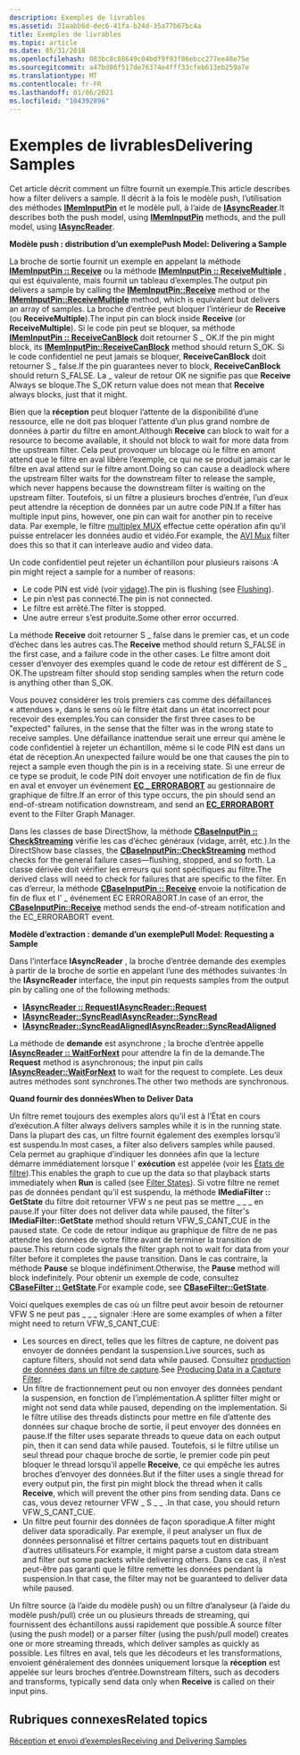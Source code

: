 ```yaml
---
description: Exemples de livrables
ms.assetid: 31aabb6d-dec6-41fa-b24d-35a77b67bc4a
title: Exemples de livrables
ms.topic: article
ms.date: 05/31/2018
ms.openlocfilehash: 083bc8c88649c04bdf9f93f86ebcc277ee48e75e
ms.sourcegitcommit: a47bd86f517de76374e4fff33cfeb613eb259a7e
ms.translationtype: MT
ms.contentlocale: fr-FR
ms.lasthandoff: 01/06/2021
ms.locfileid: "104392896"
---
```

# <a name="delivering-samples"></a><span data-ttu-id="e9c43-103">Exemples de livrables</span><span class="sxs-lookup"><span data-stu-id="e9c43-103">Delivering Samples</span></span>

<span data-ttu-id="e9c43-104">Cet article décrit comment un filtre fournit un exemple.</span><span class="sxs-lookup"><span data-stu-id="e9c43-104">This article describes how a filter delivers a sample.</span></span> <span data-ttu-id="e9c43-105">Il décrit à la fois le modèle push, l’utilisation des méthodes [**IMemInputPin**](/windows/desktop/api/Strmif/nn-strmif-imeminputpin) et le modèle pull, à l’aide de [**IAsyncReader**](/windows/desktop/api/Strmif/nn-strmif-iasyncreader).</span><span class="sxs-lookup"><span data-stu-id="e9c43-105">It describes both the push model, using [**IMemInputPin**](/windows/desktop/api/Strmif/nn-strmif-imeminputpin) methods, and the pull model, using [**IAsyncReader**](/windows/desktop/api/Strmif/nn-strmif-iasyncreader).</span></span>

<span data-ttu-id="e9c43-106">**Modèle push : distribution d’un exemple**</span><span class="sxs-lookup"><span data-stu-id="e9c43-106">**Push Model: Delivering a Sample**</span></span>

<span data-ttu-id="e9c43-107">La broche de sortie fournit un exemple en appelant la méthode [**IMemInputPin :: Receive**](/windows/desktop/api/Strmif/nf-strmif-imeminputpin-receive) ou la méthode [**IMemInputPin :: ReceiveMultiple**](/windows/desktop/api/Strmif/nf-strmif-imeminputpin-receivemultiple) , qui est équivalente, mais fournit un tableau d’exemples.</span><span class="sxs-lookup"><span data-stu-id="e9c43-107">The output pin delivers a sample by calling the [**IMemInputPin::Receive**](/windows/desktop/api/Strmif/nf-strmif-imeminputpin-receive) method or the [**IMemInputPin::ReceiveMultiple**](/windows/desktop/api/Strmif/nf-strmif-imeminputpin-receivemultiple) method, which is equivalent but delivers an array of samples.</span></span> <span data-ttu-id="e9c43-108">La broche d’entrée peut bloquer l’intérieur de **Receive** (ou **ReceiveMultiple**).</span><span class="sxs-lookup"><span data-stu-id="e9c43-108">The input pin can block inside **Receive** (or **ReceiveMultiple**).</span></span> <span data-ttu-id="e9c43-109">Si le code pin peut se bloquer, sa méthode [**IMemInputPin :: ReceiveCanBlock**](/windows/desktop/api/Strmif/nf-strmif-imeminputpin-receivecanblock) doit retourner S \_ OK.</span><span class="sxs-lookup"><span data-stu-id="e9c43-109">If the pin might block, its [**IMemInputPin::ReceiveCanBlock**](/windows/desktop/api/Strmif/nf-strmif-imeminputpin-receivecanblock) method should return S\_OK.</span></span> <span data-ttu-id="e9c43-110">Si le code confidentiel ne peut jamais se bloquer, **ReceiveCanBlock** doit retourner S \_ false.</span><span class="sxs-lookup"><span data-stu-id="e9c43-110">If the pin guarantees never to block, **ReceiveCanBlock** should return S\_FALSE.</span></span> <span data-ttu-id="e9c43-111">La \_ valeur de retour OK ne signifie pas que **Receive** Always se bloque.</span><span class="sxs-lookup"><span data-stu-id="e9c43-111">The S\_OK return value does not mean that **Receive** always blocks, just that it might.</span></span>

<span data-ttu-id="e9c43-112">Bien que la **réception** peut bloquer l’attente de la disponibilité d’une ressource, elle ne doit pas bloquer l’attente d’un plus grand nombre de données à partir du filtre en amont.</span><span class="sxs-lookup"><span data-stu-id="e9c43-112">Although **Receive** can block to wait for a resource to become available, it should not block to wait for more data from the upstream filter.</span></span> <span data-ttu-id="e9c43-113">Cela peut provoquer un blocage où le filtre en amont attend que le filtre en aval libère l’exemple, ce qui ne se produit jamais car le filtre en aval attend sur le filtre amont.</span><span class="sxs-lookup"><span data-stu-id="e9c43-113">Doing so can cause a deadlock where the upstream filter waits for the downstream filter to release the sample, which never happens because the downstream filter is waiting on the upstream filter.</span></span> <span data-ttu-id="e9c43-114">Toutefois, si un filtre a plusieurs broches d’entrée, l’un d’eux peut attendre la réception de données par un autre code PIN.</span><span class="sxs-lookup"><span data-stu-id="e9c43-114">If a filter has multiple input pins, however, one pin can wait for another pin to receive data.</span></span> <span data-ttu-id="e9c43-115">Par exemple, le filtre [multiplex MUX](avi-mux-filter.md) effectue cette opération afin qu’il puisse entrelacer les données audio et vidéo.</span><span class="sxs-lookup"><span data-stu-id="e9c43-115">For example, the [AVI Mux](avi-mux-filter.md) filter does this so that it can interleave audio and video data.</span></span>

<span data-ttu-id="e9c43-116">Un code confidentiel peut rejeter un échantillon pour plusieurs raisons :</span><span class="sxs-lookup"><span data-stu-id="e9c43-116">A pin might reject a sample for a number of reasons:</span></span>

-   <span data-ttu-id="e9c43-117">Le code PIN est vidé (voir [vidage](flushing.md)).</span><span class="sxs-lookup"><span data-stu-id="e9c43-117">The pin is flushing (see [Flushing](flushing.md)).</span></span>
-   <span data-ttu-id="e9c43-118">Le pin n’est pas connecté.</span><span class="sxs-lookup"><span data-stu-id="e9c43-118">The pin is not connected.</span></span>
-   <span data-ttu-id="e9c43-119">Le filtre est arrêté.</span><span class="sxs-lookup"><span data-stu-id="e9c43-119">The filter is stopped.</span></span>
-   <span data-ttu-id="e9c43-120">Une autre erreur s’est produite.</span><span class="sxs-lookup"><span data-stu-id="e9c43-120">Some other error occurred.</span></span>

<span data-ttu-id="e9c43-121">La méthode **Receive** doit retourner S \_ false dans le premier cas, et un code d’échec dans les autres cas.</span><span class="sxs-lookup"><span data-stu-id="e9c43-121">The **Receive** method should return S\_FALSE in the first case, and a failure code in the other cases.</span></span> <span data-ttu-id="e9c43-122">Le filtre amont doit cesser d’envoyer des exemples quand le code de retour est différent de S \_ OK.</span><span class="sxs-lookup"><span data-stu-id="e9c43-122">The upstream filter should stop sending samples when the return code is anything other than S\_OK.</span></span>

<span data-ttu-id="e9c43-123">Vous pouvez considérer les trois premiers cas comme des défaillances « attendues », dans le sens où le filtre était dans un état incorrect pour recevoir des exemples.</span><span class="sxs-lookup"><span data-stu-id="e9c43-123">You can consider the first three cases to be "expected" failures, in the sense that the filter was in the wrong state to receive samples.</span></span> <span data-ttu-id="e9c43-124">Une défaillance inattendue serait une erreur qui amène le code confidentiel à rejeter un échantillon, même si le code PIN est dans un état de réception.</span><span class="sxs-lookup"><span data-stu-id="e9c43-124">An unexpected failure would be one that causes the pin to reject a sample even though the pin is in a receiving state.</span></span> <span data-ttu-id="e9c43-125">Si une erreur de ce type se produit, le code PIN doit envoyer une notification de fin de flux en aval et envoyer un événement [**EC \_ ERRORABORT**](ec-errorabort.md) au gestionnaire de graphique de filtre.</span><span class="sxs-lookup"><span data-stu-id="e9c43-125">If an error of this type occurs, the pin should send an end-of-stream notification downstream, and send an [**EC\_ERRORABORT**](ec-errorabort.md) event to the Filter Graph Manager.</span></span>

<span data-ttu-id="e9c43-126">Dans les classes de base DirectShow, la méthode [**CBaseInputPin :: CheckStreaming**](cbaseinputpin-checkstreaming.md) vérifie les cas d’échec généraux (vidage, arrêt, etc.).</span><span class="sxs-lookup"><span data-stu-id="e9c43-126">In the DirectShow base classes, the [**CBaseInputPin::CheckStreaming**](cbaseinputpin-checkstreaming.md) method checks for the general failure cases—flushing, stopped, and so forth.</span></span> <span data-ttu-id="e9c43-127">La classe dérivée doit vérifier les erreurs qui sont spécifiques au filtre.</span><span class="sxs-lookup"><span data-stu-id="e9c43-127">The derived class will need to check for failures that are specific to the filter.</span></span> <span data-ttu-id="e9c43-128">En cas d’erreur, la méthode [**CBaseInputPin :: Receive**](cbaseinputpin-receive.md) envoie la notification de fin de flux et l' \_ événement EC ERRORABORT.</span><span class="sxs-lookup"><span data-stu-id="e9c43-128">In case of an error, the [**CBaseInputPin::Receive**](cbaseinputpin-receive.md) method sends the end-of-stream notification and the EC\_ERRORABORT event.</span></span>

<span data-ttu-id="e9c43-129">**Modèle d’extraction : demande d’un exemple**</span><span class="sxs-lookup"><span data-stu-id="e9c43-129">**Pull Model: Requesting a Sample**</span></span>

<span data-ttu-id="e9c43-130">Dans l’interface **IAsyncReader** , la broche d’entrée demande des exemples à partir de la broche de sortie en appelant l’une des méthodes suivantes :</span><span class="sxs-lookup"><span data-stu-id="e9c43-130">In the **IAsyncReader** interface, the input pin requests samples from the output pin by calling one of the following methods:</span></span>

-   [<span data-ttu-id="e9c43-131">**IAsyncReader :: Request**</span><span class="sxs-lookup"><span data-stu-id="e9c43-131">**IAsyncReader::Request**</span></span>](/windows/desktop/api/Strmif/nf-strmif-iasyncreader-request)
-   [<span data-ttu-id="e9c43-132">**IAsyncReader::SyncRead**</span><span class="sxs-lookup"><span data-stu-id="e9c43-132">**IAsyncReader::SyncRead**</span></span>](/windows/desktop/api/Strmif/nf-strmif-iasyncreader-syncread)
-   [<span data-ttu-id="e9c43-133">**IAsyncReader::SyncReadAligned**</span><span class="sxs-lookup"><span data-stu-id="e9c43-133">**IAsyncReader::SyncReadAligned**</span></span>](/windows/desktop/api/Strmif/nf-strmif-iasyncreader-syncreadaligned)

<span data-ttu-id="e9c43-134">La méthode de **demande** est asynchrone ; la broche d’entrée appelle [**IAsyncReader :: WaitForNext**](/windows/desktop/api/Strmif/nf-strmif-iasyncreader-waitfornext) pour attendre la fin de la demande.</span><span class="sxs-lookup"><span data-stu-id="e9c43-134">The **Request** method is asynchronous; the input pin calls [**IAsyncReader::WaitForNext**](/windows/desktop/api/Strmif/nf-strmif-iasyncreader-waitfornext) to wait for the request to complete.</span></span> <span data-ttu-id="e9c43-135">Les deux autres méthodes sont synchrones.</span><span class="sxs-lookup"><span data-stu-id="e9c43-135">The other two methods are synchronous.</span></span>

<span data-ttu-id="e9c43-136">**Quand fournir des données**</span><span class="sxs-lookup"><span data-stu-id="e9c43-136">**When to Deliver Data**</span></span>

<span data-ttu-id="e9c43-137">Un filtre remet toujours des exemples alors qu’il est à l’État en cours d’exécution.</span><span class="sxs-lookup"><span data-stu-id="e9c43-137">A filter always delivers samples while it is in the running state.</span></span> <span data-ttu-id="e9c43-138">Dans la plupart des cas, un filtre fournit également des exemples lorsqu’il est suspendu.</span><span class="sxs-lookup"><span data-stu-id="e9c43-138">In most cases, a filter also delivers samples while paused.</span></span> <span data-ttu-id="e9c43-139">Cela permet au graphique d’indiquer les données afin que la lecture démarre immédiatement lorsque l' **exécution** est appelée (voir les [États de filtre](filter-states.md)).</span><span class="sxs-lookup"><span data-stu-id="e9c43-139">This enables the graph to cue up the data so that playback starts immediately when **Run** is called (see [Filter States](filter-states.md)).</span></span> <span data-ttu-id="e9c43-140">Si votre filtre ne remet pas de données pendant qu’il est suspendu, la méthode **IMediaFilter :: GetState** du filtre doit retourner VFW s ne peut pas se mettre \_ \_ \_ en pause.</span><span class="sxs-lookup"><span data-stu-id="e9c43-140">If your filter does not deliver data while paused, the filter's **IMediaFilter::GetState** method should return VFW\_S\_CANT\_CUE in the paused state.</span></span> <span data-ttu-id="e9c43-141">Ce code de retour indique au graphique de filtre de ne pas attendre les données de votre filtre avant de terminer la transition de pause.</span><span class="sxs-lookup"><span data-stu-id="e9c43-141">This return code signals the filter graph not to wait for data from your filter before it completes the pause transition.</span></span> <span data-ttu-id="e9c43-142">Dans le cas contraire, la méthode **Pause** se bloque indéfiniment.</span><span class="sxs-lookup"><span data-stu-id="e9c43-142">Otherwise, the **Pause** method will block indefinitely.</span></span> <span data-ttu-id="e9c43-143">Pour obtenir un exemple de code, consultez [**CBaseFilter :: GetState**](cbasefilter-getstate.md).</span><span class="sxs-lookup"><span data-stu-id="e9c43-143">For example code, see [**CBaseFilter::GetState**](cbasefilter-getstate.md).</span></span>

<span data-ttu-id="e9c43-144">Voici quelques exemples de cas où un filtre peut avoir besoin de retourner VFW S ne peut pas \_ \_ \_ signaler :</span><span class="sxs-lookup"><span data-stu-id="e9c43-144">Here are some examples of when a filter might need to return VFW\_S\_CANT\_CUE:</span></span>

-   <span data-ttu-id="e9c43-145">Les sources en direct, telles que les filtres de capture, ne doivent pas envoyer de données pendant la suspension.</span><span class="sxs-lookup"><span data-stu-id="e9c43-145">Live sources, such as capture filters, should not send data while paused.</span></span> <span data-ttu-id="e9c43-146">Consultez [production de données dans un filtre de capture](producing-data-in-a-capture-filter.md).</span><span class="sxs-lookup"><span data-stu-id="e9c43-146">See [Producing Data in a Capture Filter](producing-data-in-a-capture-filter.md).</span></span>
-   <span data-ttu-id="e9c43-147">Un filtre de fractionnement peut ou non envoyer des données pendant la suspension, en fonction de l’implémentation.</span><span class="sxs-lookup"><span data-stu-id="e9c43-147">A splitter filter might or might not send data while paused, depending on the implementation.</span></span> <span data-ttu-id="e9c43-148">Si le filtre utilise des threads distincts pour mettre en file d’attente des données sur chaque broche de sortie, il peut envoyer des données en pause.</span><span class="sxs-lookup"><span data-stu-id="e9c43-148">If the filter uses separate threads to queue data on each output pin, then it can send data while paused.</span></span> <span data-ttu-id="e9c43-149">Toutefois, si le filtre utilise un seul thread pour chaque broche de sortie, le premier code pin peut bloquer le thread lorsqu’il appelle **Receive**, ce qui empêche les autres broches d’envoyer des données.</span><span class="sxs-lookup"><span data-stu-id="e9c43-149">But if the filter uses a single thread for every output pin, the first pin might block the thread when it calls **Receive**, which will prevent the other pins from sending data.</span></span> <span data-ttu-id="e9c43-150">Dans ce cas, vous devez retourner VFW \_ S \_ \_ .</span><span class="sxs-lookup"><span data-stu-id="e9c43-150">In that case, you should return VFW\_S\_CANT\_CUE.</span></span>
-   <span data-ttu-id="e9c43-151">Un filtre peut fournir des données de façon sporadique.</span><span class="sxs-lookup"><span data-stu-id="e9c43-151">A filter might deliver data sporadically.</span></span> <span data-ttu-id="e9c43-152">Par exemple, il peut analyser un flux de données personnalisé et filtrer certains paquets tout en distribuant d’autres utilisateurs.</span><span class="sxs-lookup"><span data-stu-id="e9c43-152">For example, it might parse a custom data stream and filter out some packets while delivering others.</span></span> <span data-ttu-id="e9c43-153">Dans ce cas, il n’est peut-être pas garanti que le filtre remette les données pendant la suspension.</span><span class="sxs-lookup"><span data-stu-id="e9c43-153">In that case, the filter may not be guaranteed to deliver data while paused.</span></span>

<span data-ttu-id="e9c43-154">Un filtre source (à l’aide du modèle push) ou un filtre d’analyseur (à l’aide du modèle push/pull) crée un ou plusieurs threads de streaming, qui fournissent des échantillons aussi rapidement que possible.</span><span class="sxs-lookup"><span data-stu-id="e9c43-154">A source filter (using the push model) or a parser filter (using the push/pull model) creates one or more streaming threads, which deliver samples as quickly as possible.</span></span> <span data-ttu-id="e9c43-155">Les filtres en aval, tels que les décodeurs et les transformations, envoient généralement des données uniquement lorsque la **réception** est appelée sur leurs broches d’entrée.</span><span class="sxs-lookup"><span data-stu-id="e9c43-155">Downstream filters, such as decoders and transforms, typically send data only when **Receive** is called on their input pins.</span></span>

## <a name="related-topics"></a><span data-ttu-id="e9c43-156">Rubriques connexes</span><span class="sxs-lookup"><span data-stu-id="e9c43-156">Related topics</span></span>

<dl> <dt>

[<span data-ttu-id="e9c43-157">Réception et envoi d’exemples</span><span class="sxs-lookup"><span data-stu-id="e9c43-157">Receiving and Delivering Samples</span></span>](receiving-and-delivering-samples.md)
</dt> </dl>

 

 



